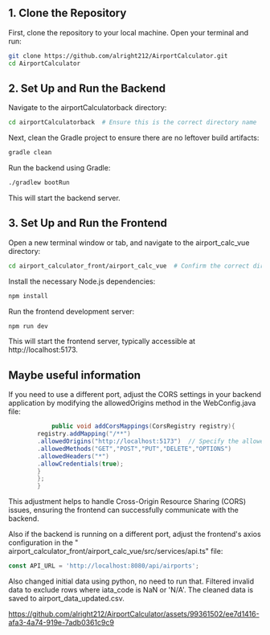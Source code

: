 ## 1. Clone the Repository

First, clone the repository to your local machine. Open your terminal and run:

```bash
git clone https://github.com/alright212/AirportCalculator.git
cd AirportCalculator
```

## 2. Set Up and Run the Backend

Navigate to the airportCalculatorback directory:

```bash
cd airportCalculatorback  # Ensure this is the correct directory name
```

Next, clean the Gradle project to ensure there are no leftover build artifacts:

```bash
gradle clean
```

Run the backend using Gradle:

```bash
./gradlew bootRun
```

This will start the backend server.

## 3. Set Up and Run the Frontend

Open a new terminal window or tab, and navigate to the airport_calc_vue directory:

```bash
cd airport_calculator_front/airport_calc_vue  # Confirm the correct directory path
```

Install the necessary Node.js dependencies:

```bash
npm install
```

Run the frontend development server:

```bash
npm run dev
```

This will start the frontend server, typically accessible at http://localhost:5173.

## Maybe useful information

If you need to use a different port,
adjust the CORS settings in your backend application by modifying the allowedOrigins method in the WebConfig.java file:

```java
            public void addCorsMappings(CorsRegistry registry){
        registry.addMapping("/**")
        .allowedOrigins("http://localhost:5173")  // Specify the allowed origin
        .allowedMethods("GET","POST","PUT","DELETE","OPTIONS")
        .allowedHeaders("*")
        .allowCredentials(true);
        }
        };
        }
```

This adjustment helps to handle Cross-Origin Resource Sharing (CORS) issues, ensuring the frontend can successfully
communicate with the backend.


Also if the backend is running on a different port, adjust the frontend's axios configuration in the "
airport_calculator_front/airport_calc_vue/src/services/api.ts" file:

```javascript
const API_URL = 'http://localhost:8080/api/airports';
```
Also changed initial data using python, no need to run that. Filtered invalid data to exclude rows where iata_code is NaN or 'N/A'. The cleaned data is saved to airport_data_updated.csv.

https://github.com/alright212/AirportCalculator/assets/99361502/ee7d1416-afa3-4a74-919e-7adb0361c9c9

